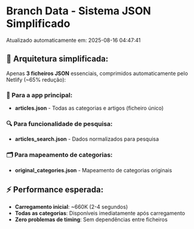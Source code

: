 # Branch Data - Sistema JSON Simplificado
Atualizado automaticamente em: 2025-08-16 04:47:41

## 🎯 Arquitetura simplificada:
Apenas **3 ficheiros JSON** essenciais, comprimidos automaticamente pelo Netlify (~65% redução):

### 📱 Para a app principal:
- **articles.json** - Todas as categorias e artigos (ficheiro único)

### 🔍 Para funcionalidade de pesquisa:
- **articles_search.json** - Dados normalizados para pesquisa

### 🗂️ Para mapeamento de categorias:
- **original_categories.json** - Mapeamento de categorias originais

## ⚡ Performance esperada:
- **Carregamento inicial**: ~660K (2-4 segundos)
- **Todas as categorias**: Disponíveis imediatamente após carregamento
- **Zero problemas de timing**: Sem dependências entre ficheiros
